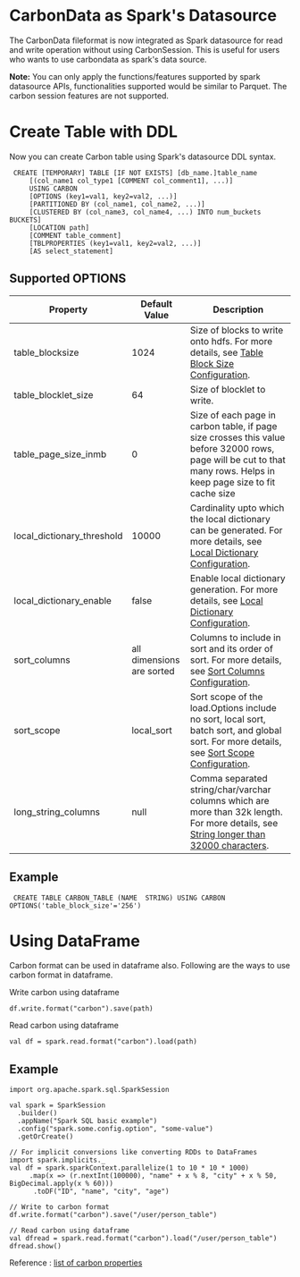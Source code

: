 <!--
    Licensed to the Apache Software Foundation (ASF) under one or more 
    contributor license agreements.  See the NOTICE file distributed with
    this work for additional information regarding copyright ownership. 
    The ASF licenses this file to you under the Apache License, Version 2.0
    (the "License"); you may not use this file except in compliance with 
    the License.  You may obtain a copy of the License at

      http://www.apache.org/licenses/LICENSE-2.0
    
    Unless required by applicable law or agreed to in writing, software 
    distributed under the License is distributed on an "AS IS" BASIS, 
    WITHOUT WARRANTIES OR CONDITIONS OF ANY KIND, either express or implied.
    See the License for the specific language governing permissions and 
    limitations under the License.
-->

# CarbonData as Spark's Datasource

The CarbonData fileformat is now integrated as Spark datasource for read and write operation without using CarbonSession. This is useful for users who wants to use carbondata as spark's data source. 

**Note:** You can only apply the functions/features supported by spark datasource APIs, functionalities supported would be similar to Parquet. The carbon session features are not supported.

# Create Table with DDL

Now you can create Carbon table using Spark's datasource DDL syntax.

```
 CREATE [TEMPORARY] TABLE [IF NOT EXISTS] [db_name.]table_name
     [(col_name1 col_type1 [COMMENT col_comment1], ...)]
     USING CARBON
     [OPTIONS (key1=val1, key2=val2, ...)]
     [PARTITIONED BY (col_name1, col_name2, ...)]
     [CLUSTERED BY (col_name3, col_name4, ...) INTO num_buckets BUCKETS]
     [LOCATION path]
     [COMMENT table_comment]
     [TBLPROPERTIES (key1=val1, key2=val2, ...)]
     [AS select_statement]
``` 

## Supported OPTIONS

| Property | Default Value | Description |
|-----------|--------------|------------|
| table_blocksize | 1024 | Size of blocks to write onto hdfs. For  more details, see [Table Block Size Configuration](./ddl-of-carbondata.md#table-block-size-configuration). |
| table_blocklet_size | 64 | Size of blocklet to write. |
| table_page_size_inmb | 0 | Size of each page in carbon table, if page size crosses this value before 32000 rows, page will be cut to that many rows. Helps in keep page size to fit cache size |
| local_dictionary_threshold | 10000 | Cardinality upto which the local dictionary can be generated. For  more details, see [Local Dictionary Configuration](./ddl-of-carbondata.md#local-dictionary-configuration). |
| local_dictionary_enable | false | Enable local dictionary generation. For  more details, see [Local Dictionary Configuration](./ddl-of-carbondata.md#local-dictionary-configuration). |
| sort_columns | all dimensions are sorted | Columns to include in sort and its order of sort. For  more details, see [Sort Columns Configuration](./ddl-of-carbondata.md#sort-columns-configuration). |
| sort_scope | local_sort | Sort scope of the load.Options include no sort, local sort, batch sort, and global sort. For  more details, see [Sort Scope Configuration](./ddl-of-carbondata.md#sort-scope-configuration). |
| long_string_columns | null | Comma separated string/char/varchar columns which are more than 32k length. For  more details, see [String longer than 32000 characters](./ddl-of-carbondata.md#string-longer-than-32000-characters). |

## Example 

```
 CREATE TABLE CARBON_TABLE (NAME  STRING) USING CARBON OPTIONS('table_block_size'='256')
```

# Using DataFrame

Carbon format can be used in dataframe also. Following are the ways to use carbon format in dataframe.

Write carbon using dataframe 
```
df.write.format("carbon").save(path)
```

Read carbon using dataframe
```
val df = spark.read.format("carbon").load(path)
```

## Example

```
import org.apache.spark.sql.SparkSession

val spark = SparkSession
  .builder()
  .appName("Spark SQL basic example")
  .config("spark.some.config.option", "some-value")
  .getOrCreate()

// For implicit conversions like converting RDDs to DataFrames
import spark.implicits._
val df = spark.sparkContext.parallelize(1 to 10 * 10 * 1000)
     .map(x => (r.nextInt(100000), "name" + x % 8, "city" + x % 50, BigDecimal.apply(x % 60)))
      .toDF("ID", "name", "city", "age")
      
// Write to carbon format      
df.write.format("carbon").save("/user/person_table")

// Read carbon using dataframe
val dfread = spark.read.format("carbon").load("/user/person_table")
dfread.show()
```

Reference : [list of carbon properties](./configuration-parameters.md)

